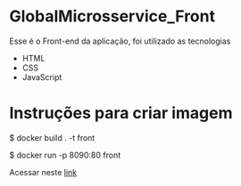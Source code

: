# GlobalMicrosservice_Front
Esse é o Front-end da aplicação, foi utilizado as tecnologias
- HTML
- CSS
- JavaScript

# Instruções para criar imagem
$ docker build . -t front

$ docker run -p 8090:80 front

Acessar neste [link](http://localhost:8090/pages/home.html)




